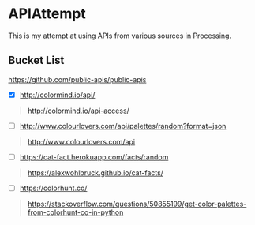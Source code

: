 # APIAttempt

This is my attempt at using APIs from various sources in Processing.

## Bucket List

<https://github.com/public-apis/public-apis>

- [X] <http://colormind.io/api/>

> <http://colormind.io/api-access/>

- [ ] <http://www.colourlovers.com/api/palettes/random?format=json>

> <http://www.colourlovers.com/api>

- [ ] <https://cat-fact.herokuapp.com/facts/random>

> <https://alexwohlbruck.github.io/cat-facts/>

- [ ] <https://colorhunt.co/>

> <https://stackoverflow.com/questions/50855199/get-color-palettes-from-colorhunt-co-in-python>

